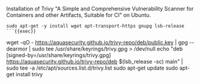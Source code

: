 Installation of Trivy "A Simple and Comprehensive Vulnerability Scanner for Containers and other Artifacts, Suitable for CI" on Ubuntu.


```
sudo apt-get -y install wget apt-transport-https gnupg lsb-release
```{{exec}}

```
wget -qO - https://aquasecurity.github.io/trivy-repo/deb/public.key | gpg --dearmor | sudo tee /usr/share/keyrings/trivy.gpg > /dev/null
echo "deb [signed-by=/usr/share/keyrings/trivy.gpg] https://aquasecurity.github.io/trivy-repo/deb $(lsb_release -sc) main" | sudo tee -a /etc/apt/sources.list.d/trivy.list
sudo apt-get update
sudo apt-get install trivy
```{{exec}}
